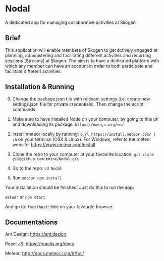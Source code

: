 # Nodal

A dedicated app for managing collaborative activities at Skogen

## Brief

This application will enable members of Skogen to get actively engaged at planning, administering and facilitating different activities and recurring sessions (Streams) at Skogen. The aim is to have a dedicated platform with which any member can have an account in order to both participate and facilitate different activities.

## Installation & Running

0. Change the package.json file with relevant settings (i.e. create new settings.json file for private credentials). Then change the script commands.

1. Make sure to have installed Node on your computer, by going to this url and downloading its package: `https://nodejs.org/en/`

1. Install meteor locally by running: `curl https://install.meteor.com/ | sh` on your terminal (OSX & Linux). For Windows, refer to the meteor website: https://www.meteor.com/install

1. Clone the repo to your computer at your favourite location: `git clone git@github.com:eminx/Nodal.git`

1. Go to the repo: `cd Nodal`

1. Run `meteor npm install`

Your installation should be finished. Just do this to run the app:

`meteor` or `npm start`

And go to: `localhost:3000` on your favourite browser.

## Documentations

Ant Design: https://ant.design

React JS: https://reactjs.org/docs

Meteor: http://docs.meteor.com/#/full/
